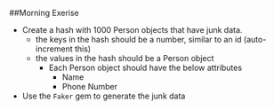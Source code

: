 ##Morning Exerise

- Create a hash with 1000 Person objects that have junk data.
	- the keys in the hash should be a number, similar to an id (auto-increment this)
	- the values in the hash should be a Person object
		- Each Person object should have the below attributes
			- Name
			- Phone Number
- Use the `Faker` gem to generate the junk data